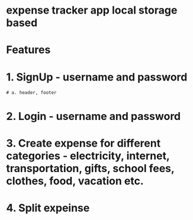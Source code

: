 # expense tracker app local storage based

# Features
# 1. SignUp - username and password 
    # a. header, footer
# 2. Login - username and password
# 3. Create expense for different categories - electricity, internet, transportation, gifts, school fees, clothes, food, vacation etc.
# 4. Split expeinse
